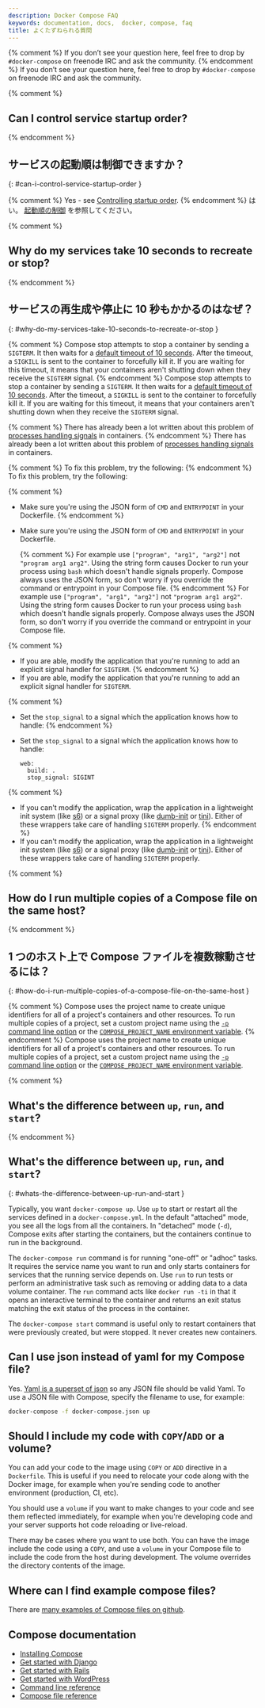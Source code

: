 ```yaml
---
description: Docker Compose FAQ
keywords: documentation, docs,  docker, compose, faq
title: よくたずねられる質問
---
```


{% comment %}
If you don’t see your question here, feel free to drop by `#docker-compose` on
freenode IRC and ask the community.
{% endcomment %}
If you don’t see your question here, feel free to drop by `#docker-compose` on
freenode IRC and ask the community.


{% comment %}
## Can I control service startup order?
{% endcomment %}
## サービスの起動順は制御できますか？
{: #can-i-control-service-startup-order }

{% comment %}
Yes - see [Controlling startup order](startup-order.md).
{% endcomment %}
はい。
[起動順の制御](startup-order.md) を参照してください。


{% comment %}
## Why do my services take 10 seconds to recreate or stop?
{% endcomment %}
## サービスの再生成や停止に 10 秒もかかるのはなぜ？
{: #why-do-my-services-take-10-seconds-to-recreate-or-stop }

{% comment %}
Compose stop attempts to stop a container by sending a `SIGTERM`. It then waits
for a [default timeout of 10 seconds](./reference/stop.md).  After the timeout,
a `SIGKILL` is sent to the container to forcefully kill it.  If you
are waiting for this timeout, it means that your containers aren't shutting down
when they receive the `SIGTERM` signal.
{% endcomment %}
Compose stop attempts to stop a container by sending a `SIGTERM`. It then waits
for a [default timeout of 10 seconds](./reference/stop.md).  After the timeout,
a `SIGKILL` is sent to the container to forcefully kill it.  If you
are waiting for this timeout, it means that your containers aren't shutting down
when they receive the `SIGTERM` signal.

{% comment %}
There has already been a lot written about this problem of
[processes handling signals](https://medium.com/@gchudnov/trapping-signals-in-docker-containers-7a57fdda7d86)
in containers.
{% endcomment %}
There has already been a lot written about this problem of
[processes handling signals](https://medium.com/@gchudnov/trapping-signals-in-docker-containers-7a57fdda7d86)
in containers.

{% comment %}
To fix this problem, try the following:
{% endcomment %}
To fix this problem, try the following:

{% comment %}
* Make sure you're using the JSON form of `CMD` and `ENTRYPOINT`
in your Dockerfile.
{% endcomment %}
* Make sure you're using the JSON form of `CMD` and `ENTRYPOINT`
in your Dockerfile.

  {% comment %}
  For example use `["program", "arg1", "arg2"]` not `"program arg1 arg2"`.
  Using the string form causes Docker to run your process using `bash` which
  doesn't handle signals properly. Compose always uses the JSON form, so don't
  worry if you override the command or entrypoint in your Compose file.
  {% endcomment %}
  For example use `["program", "arg1", "arg2"]` not `"program arg1 arg2"`.
  Using the string form causes Docker to run your process using `bash` which
  doesn't handle signals properly. Compose always uses the JSON form, so don't
  worry if you override the command or entrypoint in your Compose file.

{% comment %}
* If you are able, modify the application that you're running to
add an explicit signal handler for `SIGTERM`.
{% endcomment %}
* If you are able, modify the application that you're running to
add an explicit signal handler for `SIGTERM`.

{% comment %}
* Set the `stop_signal` to a signal which the application knows how to handle:
{% endcomment %}
* Set the `stop_signal` to a signal which the application knows how to handle:

      web:
        build: .
        stop_signal: SIGINT

{% comment %}
* If you can't modify the application, wrap the application in a lightweight init
system (like [s6](http://skarnet.org/software/s6/)) or a signal proxy (like
[dumb-init](https://github.com/Yelp/dumb-init) or
[tini](https://github.com/krallin/tini)).  Either of these wrappers take care of
handling `SIGTERM` properly.
{% endcomment %}
* If you can't modify the application, wrap the application in a lightweight init
system (like [s6](http://skarnet.org/software/s6/)) or a signal proxy (like
[dumb-init](https://github.com/Yelp/dumb-init) or
[tini](https://github.com/krallin/tini)).  Either of these wrappers take care of
handling `SIGTERM` properly.

{% comment %}
## How do I run multiple copies of a Compose file on the same host?
{% endcomment %}
## 1 つのホスト上で Compose ファイルを複数稼動させるには？
{: #how-do-i-run-multiple-copies-of-a-compose-file-on-the-same-host }

{% comment %}
Compose uses the project name to create unique identifiers for all of a
project's  containers and other resources. To run multiple copies of a project,
set a custom project name using the [`-p` command line
option](./reference/overview.md) or the [`COMPOSE_PROJECT_NAME`
environment variable](./reference/envvars.md#compose-project-name).
{% endcomment %}
Compose uses the project name to create unique identifiers for all of a
project's  containers and other resources. To run multiple copies of a project,
set a custom project name using the [`-p` command line
option](./reference/overview.md) or the [`COMPOSE_PROJECT_NAME`
environment variable](./reference/envvars.md#compose-project-name).

{% comment %}
## What's the difference between `up`, `run`, and `start`?
{% endcomment %}
## What's the difference between `up`, `run`, and `start`?
{: #whats-the-difference-between-up-run-and-start }

Typically, you want `docker-compose up`. Use `up` to start or restart all the
services defined in a `docker-compose.yml`. In the default "attached"
mode, you see all the logs from all the containers. In "detached" mode (`-d`),
Compose exits after starting the containers, but the containers continue to run
in the background.

The `docker-compose run` command is for running "one-off" or "adhoc" tasks. It
requires the service name you want to run and only starts containers for services
that the running service depends on. Use `run` to run tests or perform
an administrative task such as removing or adding data to a data volume
container. The `run` command acts like `docker run -ti` in that it opens an
interactive terminal to the container and returns an exit status matching the
exit status of the process in the container.

The `docker-compose start` command is useful only to restart containers
that were previously created, but were stopped. It never creates new
containers.

## Can I use json instead of yaml for my Compose file?

Yes. [Yaml is a superset of json](http://stackoverflow.com/a/1729545/444646) so
any JSON file should be valid Yaml.  To use a JSON file with Compose,
specify the filename to use, for example:

```bash
docker-compose -f docker-compose.json up
```

## Should I include my code with `COPY`/`ADD` or a volume?

You can add your code to the image using `COPY` or `ADD` directive in a
`Dockerfile`.  This is useful if you need to relocate your code along with the
Docker image, for example when you're sending code to another environment
(production, CI, etc).

You should use a `volume` if you want to make changes to your code and see them
reflected immediately, for example when you're developing code and your server
supports hot code reloading or live-reload.

There may be cases where you want to use both. You can have the image
include the code using a `COPY`, and use a `volume` in your Compose file to
include the code from the host during development. The volume overrides
the directory contents of the image.

## Where can I find example compose files?

There are [many examples of Compose files on
github](https://github.com/search?q=in%3Apath+docker-compose.yml+extension%3Ayml&type=Code).


## Compose documentation

- [Installing Compose](install.md)
- [Get started with Django](django.md)
- [Get started with Rails](rails.md)
- [Get started with WordPress](wordpress.md)
- [Command line reference](./reference/index.md)
- [Compose file reference](compose-file.md)
